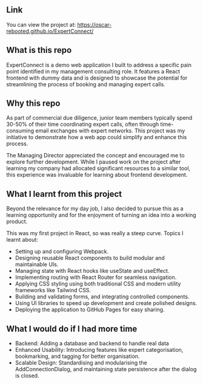 ## Link
You can view the project at:
https://oscar-rebooted.github.io/ExpertConnect/ 

## What is this repo
ExpertConnect is a demo web application I built to address a specific pain point identified in my management consulting role. It features a React frontend with dummy data and is designed to showcase the potential for streamlining the process of booking and managing expert calls.

## Why this repo
As part of commercial due diligence, junior team members typically spend 30-50% of their time coordinating expert calls, often through time-consuming email exchanges with expert networks. This project was my initiative to demonstrate how a web app could simplify and enhance this process.

The Managing Director appreciated the concept and encouraged me to explore further development. While I paused work on the project after learning my company had allocated significant resources to a similar tool, this experience was invaluable for learning about frontend development.

## What I learnt from this project
Beyond the relevance for my day job, I also decided to pursue this as a learning opportunity and for the enjoyment of turning an idea into a working product.

This was my first project in React, so was really a steep curve. Topics I learnt about:
- Setting up and configuring Webpack.
- Designing reusable React components to build modular and maintainable UIs.
- Managing state with React hooks like useState and useEffect.
- Implementing routing with React Router for seamless navigation.
- Applying CSS styling using both traditional CSS and modern utility frameworks like Tailwind CSS.
- Building and validating forms, and integrating controlled components.
- Using UI libraries to speed up development and create polished designs.
- Deploying the application to GitHub Pages for easy sharing.

## What I would do if I had more time
- Backend: Adding a database and backend to handle real data 
- Enhanced Usability: Introducing features like expert categorisation, bookmarking, and tagging for better organisation.
- Scalable Design: Standardising and modularising the AddConnectionDialog, and maintaining state persistence after the dialog is closed.
